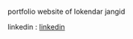portfolio website of lokendar jangid

linkedin : [linkedin](https://www.linkedin.com/in/lokendar-jangid)
